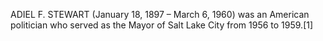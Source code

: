 ADIEL F. STEWART (January 18, 1897 – March 6, 1960) was an American politician who served as the Mayor of Salt Lake City from 1956 to 1959.[1]
